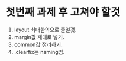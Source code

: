 # 첫번째 과제 후 고쳐야 할것



1. layout 최대한의으로 줄일것.
2. margin값 제대로 넣기.
3. common값 정리하기.
4. .clearfix는 naming임.

